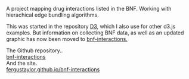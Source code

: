 A project mapping drug interactions listed in the BNF. Working with hierachical edge bundling algorithms.

This was started in the repository [D3](https://github.com/fergustaylor/D3), which I also use for other d3.js examples.
But information on collecting BNF data, as well as an updated graphic has now been moved to [bnf-interactions.](https://github.com/fergustaylor/bnf-interactions)

The Github repository..
<br>
[bnf-interactions](https://github.com/fergustaylor/bnf-interactions)
<br>
And the site.
<br>
[fergustaylor.github.io/bnf-interactions](https://fergustaylor.github.io/bnf-interactions)